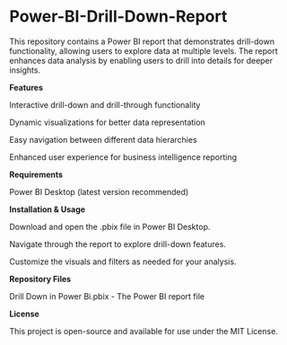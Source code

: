 # Power-BI-Drill-Down-Report
This repository contains a Power BI report that demonstrates drill-down functionality, allowing users to explore data at multiple levels. The report enhances data analysis by enabling users to drill into details for deeper insights.

**Features**

Interactive drill-down and drill-through functionality

Dynamic visualizations for better data representation

Easy navigation between different data hierarchies

Enhanced user experience for business intelligence reporting

**Requirements**

Power BI Desktop (latest version recommended)

**Installation & Usage**

Download and open the .pbix file in Power BI Desktop.

Navigate through the report to explore drill-down features.

Customize the visuals and filters as needed for your analysis.

**Repository Files**

Drill Down in Power Bi.pbix - The Power BI report file

**License**

This project is open-source and available for use under the MIT License.

